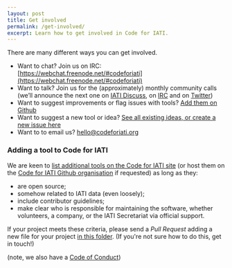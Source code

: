 ```yaml
---
layout: post
title: Get involved
permalink: /get-involved/
excerpt: Learn how to get involved in Code for IATI.
---
```


There are many different ways you can get involved.

* Want to chat? Join us on IRC: [https://webchat.freenode.net/#codeforiati](https://webchat.freenode.net/#codeforiati)
* Want to talk? Join us for the (approximately) monthly community calls (we’ll announce the next one on [IATI Discuss](https://discuss.iatistandard.org/latest), on [IRC](https://webchat.freenode.net/#codeforiati) and on [Twitter](https://twitter.com/search?q=%23iati&f=live))
* Want to suggest improvements or flag issues with tools? [Add them on Github](https://github.com/codeforIATI)
* Want to suggest a new tool or idea? [See all existing ideas, or create a new issue here](https://github.com/codeforIATI/iati-ideas/issues)
* Want to to email us? [hello@codeforiati.org](mailto:hello@codeforiati.org)

### Adding a tool to Code for IATI

We are keen to [list additional tools on the Code for IATI site](https://codeforiati.org/) (or host them on the [Code for IATI Github organisation](https://github.com/codeforiati) if requested) as long as they:
* are open source;
* somehow related to IATI data (even loosely);
* include contributor guidelines;
* make clear who is responsible for maintaining the software, whether volunteers, a company, or the IATI Secretariat via official support.

If your project meets these criteria, please send a _Pull Request_ adding a new file for your project [in this folder](https://github.com/codeforIATI/codeforiati.github.io/tree/gh-pages/_projects). (If you're not sure how to do this, get in touch!)

(note, we also have a [Code of Conduct](https://codeforiati.org/code-of-conduct))
